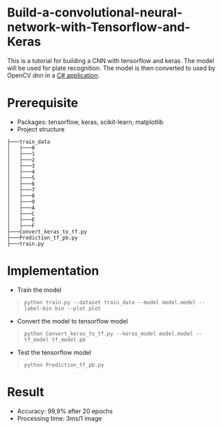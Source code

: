 # Build-a-convolutional-neural-network-with-Tensorflow-and-Keras
This is a tutorial for building a CNN with tensorflow and keras. The model will be used for plate recognition. The model is then converted to used by OpenCV dnn in a [C# application](https://github.com/habom2310/ANPR-system). 

# Prerequisite
 - Packages: tensorflow, keras, scikit-learn, matplotlib
 - Project structure

```
├───train_data
│   ├───0
│   ├───1
│   ├───2
│   ├───3
│   ├───4
│   ├───5
│   ├───6
│   ├───7
│   ├───8
│   ├───9
│   ├───A
│   ├───C
│   ├───E
│   ├───F
├───Convert_keras_to_tf.py
├───Prediction_tf_pb.py
├───train.py
```

# Implementation
- Train the model
> `python train.py --dataset train_data --model model.model --label-bin bin --plot plot`
- Convert the model to tensorflow model
> `python Convert_keras_to_tf.py --keras_model model.model --tf_model tf_model.pb`
- Test the tensorflow model
> `python Prediction_tf_pb.py`

# Result
- Accuracy: 99,9% after 20 epochs
- Processing time: 3ms/1 image
